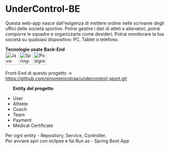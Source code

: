 # UnderControl-BE

Questa web-app nasce dall'esigenza di mettere ordine nelle scrivanie degli uffici delle società sportive. Potrai gestire i dati di atleti e allenatori, potrai comporre le squadre e organizzarle come desideri. Potrai monitorare la tua società su qualsiasi dispositivo: PC, Tablet o telefono.
</br>

  <strong>Tecnologie usate Back-End </strong></br>
<img src="https://user-images.githubusercontent.com/104636288/199513032-517673ed-ea69-44a9-8614-77bae516808b.png" width="40px" height="40px" alt="Java-logo">
<img src="https://user-images.githubusercontent.com/104636288/199512940-7db0ff07-c727-48b3-b2d9-acb992357cda.png" width="40px" height="40px" alt="Spring-Logo">
<img src="https://user-images.githubusercontent.com/104636288/199512976-7b769c16-944f-4d8b-8cd4-89d10bbc402d.png" width="40px" height="40px" alt="Postgresql-logo">

Front-End di questo progetto -> https://github.com/simonenicotraa/undercontrol-sport.git
</br>

<ul>
<p><strong>Entity del progetto</strong></p>
<li>User</li>
<li>Athlete</li>
<li>Coach</li>
<li>Team</li>
<li>Payment</li>
<li>Medical Certificate</li>
</ul>
Per ogni entity - Repository, Service, Controller.
</br>
Per avviare apri con eclipse e fai Run as - Spring Boot App
